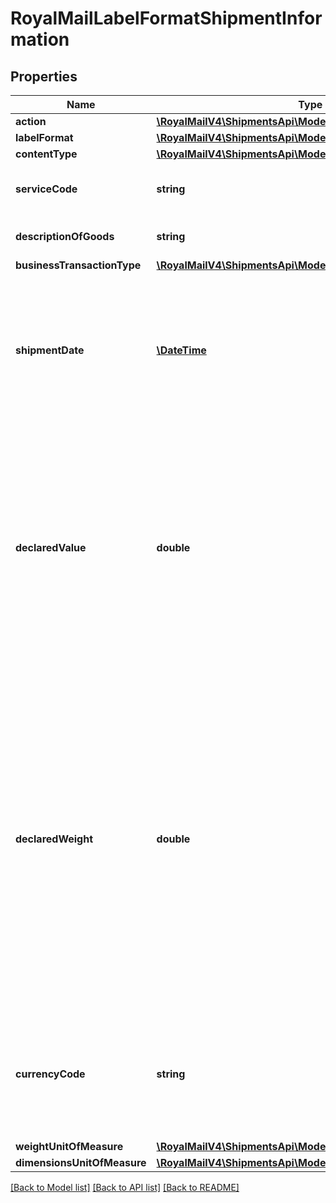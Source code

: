 # RoyalMailLabelFormatShipmentInformation

## Properties
Name | Type | Description | Notes
------------ | ------------- | ------------- | -------------
**action** | [**\RoyalMailV4\ShipmentsApi\Model\CreateShipmentAction**](CreateShipmentAction.md) |  | [optional] 
**labelFormat** | [**\RoyalMailV4\ShipmentsApi\Model\RoyalMailLabelFormat**](RoyalMailLabelFormat.md) |  | [optional] 
**contentType** | [**\RoyalMailV4\ShipmentsApi\Model\ContentType**](ContentType.md) |  | 
**serviceCode** | **string** | The code of the shipping service used to deliver the shipment. | 
**descriptionOfGoods** | **string** | A general description of the type of goods being sent. | 
**businessTransactionType** | [**\RoyalMailV4\ShipmentsApi\Model\BusinessTransactionType**](BusinessTransactionType.md) |  | [optional] 
**shipmentDate** | [**\DateTime**](\DateTime.md) | The date the shipment packages will be shipped. &lt;br /&gt;Shipment Date cannot be in the past and cannot be more than 28 days in the future. &lt;br /&gt;Defaults to the current date if not populated. &lt;br /&gt;Accepted Format: YYYY-MM-DD | [optional] 
**declaredValue** | **double** | The declared value of the total shipment in the currency specified. &lt;br /&gt;If provided, the value must be equal to or greater than the sum of all item values. &lt;br /&gt;If not provided it defaults to the sum of all item values. &lt;br /&gt;Ignored for Non-Consignment Services where multiple packages are declared - use the Declared Value at package level instead. | [optional] 
**declaredWeight** | **double** | The declared weight of the total shipment in the unit of measure specified by WeightUnitOfMeasure (defaults to KG). &lt;br /&gt;The minimum weight allowed is 1 gram. &lt;br /&gt;The maximum weight is dependent on the carrier / service / destination. &lt;br /&gt;The weight must be equal to or greater than the sum of all package weights and/or item weights. &lt;br /&gt;Required for Consignment Services. &lt;br /&gt;Ignored for Non-Consignment Services - use the Declared Weight at package level instead. | [optional] 
**currencyCode** | **string** | The currency code used for any monetary value related to the shipment. &lt;br /&gt;3 letter ISO Currency Code. &lt;br /&gt;*Required if any monetary values other than zero are provided.* | [optional] 
**weightUnitOfMeasure** | [**\RoyalMailV4\ShipmentsApi\Model\WeightUnitOfMeasure**](WeightUnitOfMeasure.md) |  | [optional] 
**dimensionsUnitOfMeasure** | [**\RoyalMailV4\ShipmentsApi\Model\DimensionsUnitOfMeasure**](DimensionsUnitOfMeasure.md) |  | [optional] 

[[Back to Model list]](../../README.md#documentation-for-models) [[Back to API list]](../../README.md#documentation-for-api-endpoints) [[Back to README]](../../README.md)

